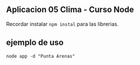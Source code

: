 ## Aplicacion 05 Clima - Curso Node


Recordar instalar ``` npm instal ``` para las librerias.


## ejemplo de uso

```
node app -d "Punta Arenas"
```

